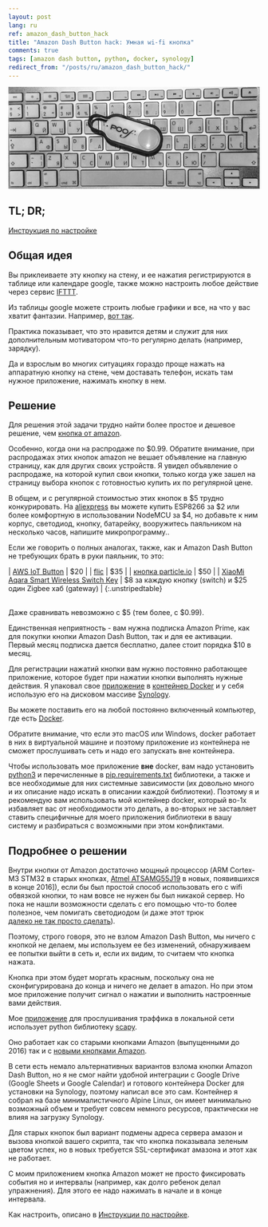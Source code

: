 ```yaml
---
layout: post
lang: ru
ref: amazon_dash_button_hack
title: "Amazon Dash Button hack: Умная wi-fi кнопка"
comments: true
tags: [amazon dash button, python, docker, synology]
redirect_from: "/posts/ru/amazon_dash_button_hack/"
---
```


![](/images/amazon_dash.png)

## TL; DR;
[Инструкция по настройке](/posts/ru/amazon_dash_button_hack_install.html)

## Общая идея

Вы приклеиваете эту кнопку на стену, и ее нажатия регистрируются в таблице или календаре google,
также можно настроить любое действие через сервис [IFTTT](https://ifttt.com).

Из таблицы google можете строить любые графики и все, на что у вас хватит фантазии. Например,
[вот так](/posts/ru/iot_calendar_synology.html).

Практика показывает, что это нравится детям и служит для них дополнительным мотиватором 
что-то регулярно делать (например, зарядку).

Да и взрослым во многих ситуациях гораздо проще нажать на аппаратную кнопку на стене,
чем доставать телефон, искать там нужное приложение, нажимать кнопку в нем.

## Решение 

Для решения этой задачи трудно найти более простое и дешевое решение, чем 
[кнопка от amazon](https://www.amazon.com/b/?ie=UTF8&node=10667898011).

Особенно, когда они на распродаже по $0.99. Обратите внимание, при распродажах этих кнопок amazon
не вешает объявление на главную страницу, как для других своих устройств. 
Я увидел объявление о распродаже, на которой купил свои кнопки, только когда уже зашел на 
страницу выбора кнопок с готовностью купить их по регулярной цене.

В общем, и с регулярной стоимостью этих кнопок в $5 трудно конкурировать.
На [aliexpress](https://www.aliexpress.com) вы можете купить ESP8266 за $2 или более комфортную
в использовании NodeMCU за $4, но добавьте к ним корпус, светодиод, кнопку, батарейку, вооружитесь
паяльником на несколько часов, напишите микропрограмму..

Если же говорить о полных аналогах, также, как и Amazon Dash Button 
не требующих брать в руки паяльник, то это:

| [AWS IoT Button](https://aws.amazon.com/iotbutton/) | $20 |
| [flic](https://flic.io/store/) | $35 |
| [кнопка particle.io](https://store.particle.io/#internet-button) | $50 |
| [XiaoMi Aqara Smart Wireless Switch Key](https://www.aliexpress.com/wholesale?catId=0&initiative_id=SB_20180105060003&SearchText=XiaoMi+Aqara+Smart+Wireless+Switch+Key) | $8 за каждую кнопку (switch) и $25 один Zigbee хаб (gateway) |
{:.unstripedtable}

<br>
Даже сравнивать невозможно с $5 (тем более, с $0.99).

Единственная неприятность - вам нужна подписка Amazon Prime, как для покупки кнопки Amazon Dash Button, 
так и для ее активации. Первый месяц подписка дается бесплатно, далее стоит порядка $10 в месяц.

Для регистрации нажатий кнопки вам нужно постоянно работающее приложение, которое 
будет при нажатии кнопки выполнять нужные действия. Я упаковал свое [приложение](https://github.com/masterandrey/docker-amazon-dash-button-hack/) в 
[контейнер Docker](https://hub.docker.com/r/masterandrey/docker-amazon-dash-button-hack/) 
и у себя использую его на дисковом массиве [Synology](https://www.synology.com). 

Вы можете поставить его на любой постоянно включенный компьютер, где есть 
[Docker](https://www.docker.com).

Обратите внимание, что если это macOS или Windows, docker работает в них в виртуальной машине и поэтому
приложение из контейнера не сможет прослушивать сеть и надо его запускать вне контейнера.

Чтобы использовать мое приложение **вне** docker, вам надо установить [python3](https://www.python.org/downloads/) 
и перечисленные в 
[pip.requirements.txt](https://github.com/masterandrey/docker-amazon-dash-button-hack/blob/master/pip.requirements.txt)
библиотеки, а также и все необходимые для них системные зависимости (их довольно много и их описание
надо искать в описании каждой библиотеки).
Поэтому я и рекомендую вам использовать мой контейнер docker, который во-1х избавляет вас от необходимости это
делать, а во-вторых не заставляет ставить специфичные для моего приложения библиотеки в вашу систему
и разбираться с возможными при этом конфликтами.

## Подробнее о решении

Внутри кнопки от Amazon достаточно мощный процессор (ARM Cortex-M3 STM32 в старых кнопках,
[Atmel ATSAMG55J19](http://www.atmel.com/images/atmel-11289-32-bit-cortex-m4-microcontroller-sam-g55_summary-datasheet.pdf) 
в новых, появившихся в конце 2016]), если бы был простой способ 
использовать его с wifi обвязкой кнопки, то нам вовсе не нужен бы был никакой сервер. Но пока не нашли 
возможности сделать с его помощью что-то более полезное, чем помигать светодиодом
(и даже этот трюк  
[далеко не так просто сделать](http://key-basher.blogspot.ru/2016/09/amazon-dash-button-version-2.html)).

Поэтому, строго говоря, это не взлом Amazon Dash Button, мы ничего с кнопкой не делаем, 
мы используем ее без изменений, обнаруживаем ее попытки
выйти в сеть и, если их видим, то считаем что кнопка нажата.

Кнопка при этом будет моргать красным, поскольку она не сконфигурирована до конца и ничего не делает в amazon.
Но при этом мое приложение получит сигнал о нажатии и выполнить настроенные вами действия.

Мое [приложение](https://github.com/masterandrey/docker-amazon-dash-button-hack) для прослушивания траффика 
в локальной сети использует python библиотеку [scapy](https://github.com/phaethon/scapy).

Оно работает как со старыми кнопками Amazon (выпущенными до 2016) так и с
[новыми кнопками Amazon](https://mpetroff.net/2016/07/new-amazon-dash-button-teardown-jk29lp/).

В сети есть немало альтернативных вариантов взлома кнопки Amazon Dash Button, но я не смог найти удобной 
интеграции с Google Drive (Google Sheets и Google Calendar) и 
готового контейнера Docker для установки на Synology, поэтому написал все это сам.
Контейнер я собрал на базе минималистичного Alpine Linux, он имеет минимально возможный объем
и требует совсем немного ресурсов, практически не влияя на загрузку Synology.

Для старых кнопок был вариант подмены адреса сервера амазон и вызова кнопкой вашего скрипта,
так что кнопка показывала зеленым цветом успех,
но в новых требуется SSL-сертификат амазона и этот хак не работает.

С моим приложением кнопка Amazon может не просто фиксировать события но и интервалы (например, как долго 
ребенок делал упражнения).
Для этого ее надо нажимать в начале и в конце интервала.

Как настроить, описано в [Инструкции по настройке](/posts/ru/amazon_dash_button_hack_install.html).
